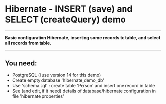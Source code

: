 <h1>Hibernate - INSERT (save) and SELECT (createQuery) demo</h1>
<hr />
<p>
<b>Basic configuration Hibernate, inserting some records to table, and select all records from table.</b>
</p>
<hr />
<h2>You need:</h2>
<ul>
<li>PostgreSQL (i use version 14 for this demo)</li>
<li>Create empty database 'hibernate_demo_db'</li>
<li>Use 'schema.sql' : create table 'Person' and insert one record in table</li>
<li>See (and edit, if it need) details of database/hibernate configuration in file 'hibernate.properties'</li>
</ul>